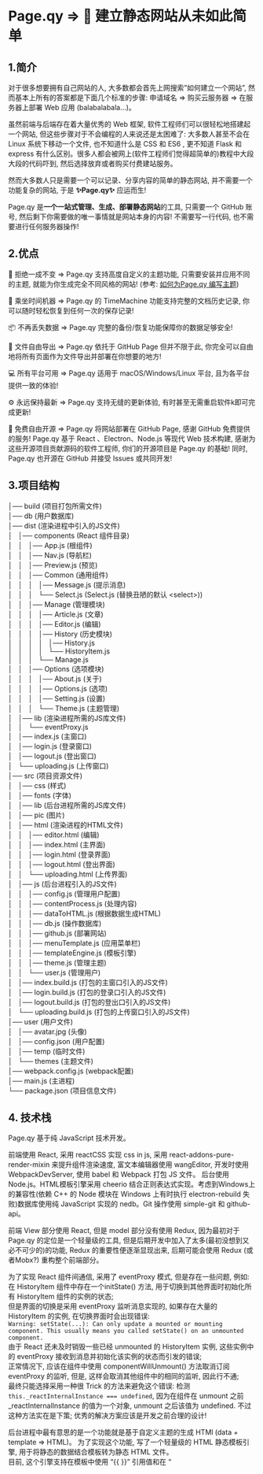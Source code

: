 # Page.qy => 🤘 建立静态网站从未如此简单

## 1.简介
对于很多想要拥有自己网站的人, 大多数都会首先上网搜索”如何建立一个网站”, 然而基本上所有的答案都是下面几个标准的步骤: 申请域名 => 购买云服务器 => 在服务器上部署 Web 应用 (balabalabala…)。  

虽然前端与后端存在着大量优秀的 Web 框架, 软件工程师们可以很轻松地搭建起一个网站, 但这些步骤对于不会编程的人来说还是太困难了: 大多数人甚至不会在 Linux 系统下移动一个文件, 也不知道什么是 CSS 和 ES6 , 更不知道 Flask 和 express 有什么区别。很多人都会被网上(软件工程师们觉得超简单的)教程中大段大段的代码吓到, 然后选择放弃或者购买付费建站服务。  

然而大多数人只是需要一个可以记录、分享内容的简单的静态网站, 并不需要一个功能复杂的网站, 于是 **✨Page.qy✨** 应运而生!  

Page.qy 是**一个一站式管理、生成、部署静态网站**的工具, 只需要一个 GitHub 账号, 然后剩下你需要做的唯一事情就是网站本身的内容! 不需要写一行代码, 也不需要进行任何服务器操作!   

## 2.优点
💅 拒绝一成不变 => Page.qy 支持高度自定义的主题功能, 只需要安装并应用不同的主题, 就能为你生成完全不同风格的网站! (参考: [如何为Page.qy 编写主题](./doc/theme.md))  

🚀 乘坐时间机器 => Page.qy 的 TimeMachine 功能支持完整的文档历史记录, 你可以随时轻松恢复到任何一次的保存记录!  

📦 不再丢失数据 => Page.qy 完整的备份/恢复功能保障你的数据足够安全!  

📂 文件自由导出 => Page.qy 依托于 GitHub Page 但并不限于此, 你完全可以自由地将所有页面作为文件导出并部署在你想要的地方!  

💻 所有平台可用 => Page.qy 适用于 macOS/Windows/Linux 平台, 且为各平台提供一致的体验!  

⚙ 永远保持最新 => Page.qy 支持无缝的更新体验, 有时甚至无需重启软件k即可完成更新!    

🤑 免费自由开源 => Page.qy 将网站部署在 GitHub Page, 感谢 GitHub 免费提供的服务! Page.qy 基于 React 、Electron、Node.js 等现代 Web 技术构建, 感谢为这些开源项目贡献源码的软件工程师, 你们的开源项目是 Page.qy 的基础! 同时, Page.qy 也开源在 GitHub 并接受 Issues 或共同开发!  

## 3.项目结构
│── build (项目打包所需文件)  
│── db	(用户数据库)  
│── dist (渲染进程中引入的JS文件)  
│   │── components (React 组件目录)  
│   │   │── App.js (根组件)  
│   │   │── Nav.js (导航栏)  
│   │   │── Preview.js (预览)  
│   │   │── Common (通用组件)  
│   │   │   │── Message.js (提示消息)  
│   │   │   └── Select.js (Select.js (替换丑陋的默认 \<select\>))   
│   │   │── Manage (管理模块)  
│   │   │   │── Article.js (文章)  
│   │   │   │── Editor.js (编辑)  
│   │   │   │── History (历史模块)  
│   │   │   │   │── History.js  
│   │   │   │   └── HistoryItem.js  
│   │   │   └── Manage.js\
│   │   │── Options (选项模块)\
│   │   │   │── About.js (关于)\
│   │   │   │── Options.js (选项)\
│   │   │   │── Setting.js (设置)\
│   │   │   └── Theme.js (主题管理)\
│   │── lib (渲染进程所需的JS库文件)\
│   │   └── eventProxy.js\
│   │── index.js	(主窗口)\
│   │── login.js (登录窗口)\
│   │── logout.js (登出窗口)\
│   └── uploading.js (上传窗口)\
│── src (项目资源文件)\
│   │── css (样式)\
│   │── fonts (字体)\
│   │── lib (后台进程所需的JS库文件)\
│   │── pic (图片)\
│   │── html (渲染进程的HTML文件)\
│   │   │── editor.html (编辑)\
│   │   │── index.html (主界面)\
│   │   │── login.html (登录界面)\
│   │   │── logout.html (登出界面)\
│   │   └── uploading.html (上传界面)\
│   │── js (后台进程引入的JS文件)\
│   │   │── config.js (管理用户配置)\
│   │   │── contentProcess.js (处理内容)\
│   │   │── dataToHTML.js (根据数据生成HTML)\
│   │   │── db.js (操作数据库)\
│   │   │── github.js (部署网站)\
│   │   │── menuTemplate.js (应用菜单栏)\
│   │   │── templateEngine.js (模板引擎)\
│   │   │── theme.js (管理主题)\
│   │   └── user.js (管理用户)\
│   │── index.build.js (打包的主窗口引入的JS文件)\
│   │── login.build.js (打包的登录口引入的JS文件)\
│   │── logout.build.js (打包的登出口引入的JS文件)\
│   └── uploading.build.js (打包的上传窗口引入的JS文件)\
│── user (用户文件)\
│   │── avatar.jpg (头像)\
│   │── config.json (用户配置)\
│   │── temp (临时文件)\
│   └── themes (主题文件)\
│── webpack.config.js (webpack配置)\
│── main.js (主进程)\
└── package.json (项目信息文件)

## 4. 技术栈
Page.qy 基于纯 JavaScript 技术开发。

前端使用 React, 采用 reactCSS 实现 css in js, 采用 react-addons-pure-render-mixin 来提升组件渲染速度, 富文本编辑器使用 wangEditor, 开发时使用 WebpackDevServer, 使用 babel 和 Webpack 打包 JS 文件。
后台使用 Node.js。HTML模板引擎采用 cheerio 结合正则表达式实现。考虑到Windows上的兼容性(依赖 C++ 的 Node 模块在 Windows 上有时执行 electron-rebuild 失败)数据库使用纯 JavaScript 实现的 nedb。Git 操作使用 simple-git 和 github-api。

前端 View 部分使用 React, 但是 model 部分没有使用 Redux, 因为最初对于 Page.qy 的定位是一个轻量级的工具, 但是后期开发中加入了太多(最初没想到又必不可少的)的功能, Redux 的重要性便逐渐显现出来, 后期可能会使用 Redux (或者Mobx?) 重构整个前端部分。

为了实现 React 组件间通信, 采用了 eventProxy 模式, 但是存在一些问题, 例如:   
在 HistoryItem 组件中存在一个initState() 方法, 用于切换到其他界面时初始化所有 HistoryItem 组件的实例的状态;   
但是界面的切换是采用 eventProxy 监听消息实现的, 如果存在大量的 HistoryItem 的实例, 在切换界面时会出现错误:  
`Warning: setState(...): Can only update a mounted or mounting component. This usually means you called setState() on an unmounted component.`  
由于 React 还未及时销毁一些已经 unmounted 的 HistoryItem 实例, 这些实例中的 eventProxy 接收到消息并初始化该实例的状态而引发的错误;  
正常情况下, 应该在组件中使用 componentWillUnmount() 方法取消订阅 eventProxy 的监听, 但是, 这样会取消其他组件中的相同的监听, 因此行不通;   
最终只能选择采用一种很 Trick 的方法来避免这个错误: 检测`this._reactInternalInstance === undefined`, 因为在组件在 unmount 之前 _reactInternalInstance 的值为一个对象, unmount 之后该值为 undefined. 不过这种方法实在是下策; 优秀的解决方案应该是开发之前合理的设计!

后台进程中最有意思的是一个功能就是基于自定义主题的生成 HTMl (data + template => HTML)。
为了实现这个功能, 写了一个轻量级的 HTML 静态模板引擎, 用于将静态的数据结合模板转为静态 HTML 文件。  
目前, 这个引擎支持在模板中使用 “{{ }}” 引用值和在 “<template>” 标签中使用 “@for” 属性来遍历值, 如: 
模板中:
```html
<p class="date">
    Written By {{ user.name }} on {{ createDate.month }}/{{ createDate.date }}
</p>
```
如果 user.name 的值为字符串 “Joe”, createDate的值为对象 { month: ’05’, date: ’16’ }, 则上面的语句将被模板引擎解析为:
```html
<p class="date">
    Written By Joe on 05/16
</p>
```
模板中:
```html
<div id="tags">
    <template @for="tag of tags">
        <a>#{{ tag }}</a>
    </template>
</div>
```
如果tags的值为数组 [“Hello”, “World”, “Page.qy”], 则上面的语句将被模板引擎解析为:
```html
<div id="tags">
    <a>#Hello</a>
	<a>#World</a>
	<a>#Page.qy</a>
</div>
```
模板引擎大概的实现思路为: 使用 with 语句将需要引用的值注入当前作用域, 解析模板, 使用正则表达式查找引用值并执行 eval(), 然后使用正则表达式将引用替换为 eval() 执行的结果。
这样就只需更改 data 和 模板, 就能拓展主题的功能!

不过目前的模板引擎还跟简单, 还有很多工作可以做...

Page.qy 会继续更新, 后期会加入 Markdown 支持。一直在寻找合适的编辑器, 如果没找到合适的, 可能会自己写(都说编辑器是神坑, 想尝试一下😂)…

最后, 如果你觉得项目很赞的话, 请大力的 Star 👻!  
Happy hacking!

#EOF
